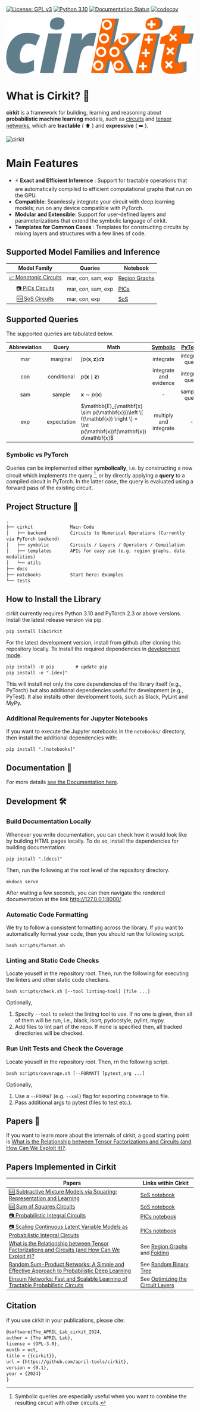 [![License: GPL v3](https://img.shields.io/badge/License-GPLv3-blue.svg)](https://www.gnu.org/licenses/gpl-3.0)
[![Python 3.10](https://img.shields.io/badge/python-3.10+-green.svg)](https://www.python.org/downloads/release/python-3100/)
[![Documentation Status](https://readthedocs.org/projects/cirkit-docs/badge/?version=latest)](https://cirkit-docs.readthedocs.io/en/latest/?badge=latest)
[![codecov](https://codecov.io/gh/april-tools/cirkit/branch/main/graph/badge.svg?token=MLHONY840L)](https://codecov.io/gh/april-tools/cirkit)

![cirkit logo](./logo.png)


# What is Cirkit? :electric_plug:


**cirkit** is a framework for building, learning and reasoning about **probabilistic machine learning** models, such as [circuits](https://arxiv.org/abs/2409.07953) and [tensor networks](https://arxiv.org/abs/1708.00006), which are **tractable** ( ⬆️ ) and **expressive** ( ➡️ ).

![cirkit](https://github.com/user-attachments/assets/2b40b697-f4dc-4fee-8a14-31ec8245a269)



# Main Features

* ⚡ **Exact and Efficient Inference** : Support for tractable operations that are automatically compiled to efficient computational graphs that run on the GPU.
* **Compatible**: Seamlessly integrate your circuit with deep learning models; run on any device compatible with PyTorch.
* **Modular and Extensible**: Support for user-defined layers and parameterizations that extend the symbolic language of cirkit.
* **Templates for Common Cases** : Templates for constructing circuits by mixing layers and structures with a few lines of code.


## Supported Model Families and Inference

|                     **Model Family**                      | **Queries**        | **Notebook**                                                                                                       |
| :-------------------------------------------------------: | ------------------ | ------------------------------------------------------------------------------------------------------------------ |
| [📈 Monotonic Circuits](https://arxiv.org/abs/2409.07953) | mar, con, sam, exp | [Region Graphs](https://github.com/april-tools/cirkit/blob/main/notebooks/region-graphs-and-parametrisation.ipynb) |
|   [📷 PICs Circuits](https://arxiv.org/abs/2406.06494)    | mar, con, sam, exp | [PICs](https://github.com/april-tools/cirkit/blob/main/notebooks/learning-a-circuit-with-pic.ipynb)            |
|    [🆘 SoS Circuits](https://arxiv.org/abs/2408.11778)    | mar, con, exp      | [SoS](https://github.com/april-tools/cirkit/blob/main/notebooks/sum-of-squares-circuits.ipynb)                |

## Supported Queries

The supported queries are tabulated below.

| **Abbreviation** |  **Query**       | **Math**                                     | **[Symbolic](https://cirkit-docs.readthedocs.io/en/latest/api/cirkit/symbolic/functional/)** | **[PyTorch](https://cirkit-docs.readthedocs.io/en/latest/api/cirkit/backend/torch/queries/)** |
| :-------: | :---------: | --------------------------------------------- | :-------------------------------------------------------------------------------------------: | :--------------------------------------------------------------------------------------------: |
|    mar    | marginal | $\int p(\mathbf{x}, \mathbf{z}) d\mathbf{z}$  |                                           integrate                                           |                                        integrate query                                         |
|    con    | conditional | $p(\mathbf{x} \mid \mathbf{z})$               |                                      integrate and evidence                                      |                                        integrate query                                         |
|    sam    | sample  | $\mathbf{x} \sim p(\mathbf{x})$               |                                               -                                               |                                         sampling query                                         |
|    exp    | expectation | $\mathbb{E}_{\mathbf{x} \sim p(\mathbf{x})}\left \[ f(\mathbf{x}) \right \] = \int p(\mathbf{x})f(\mathbf{x}) d\mathbf{x}$ |                                      multiply and integrate                                      |                                               -                                                |

### Symbolic vs PyTorch
Queries can be implemented either **symbolically**, i.e. by constructing a new circuit which implements the query [^1], or by directly applying a **query** to a compiled circuit in PyTorch. In the latter case, the query is evaluated using a forward pass of the existing circuit.

[^1]: Symbolic queries are especially useful when you want to combine the resulting circuit with other circuits.

## Project Structure :open_file_folder:

```
.
├── cirkit              Main Code
│   ├── backend         Circuits to Numerical Operations (Currently via PyTorch backend)
│   ├── symbolic        Circuits / Layers / Operators / Compilation
│   ├── templates       APIs for easy use (e.g. region graphs, data modalities)
│   └── utils
├── docs
├── notebooks           Start here: Examples
└── tests
```

## How to Install the Library

cirkit currently requires Python 3.10 and PyTorch 2.3 or above versions.
Install the latest release version via pip.
```shell
pip install libcirkit
```

For the latest development version, install from github after cloning this repository locally.
To install the required dependencies in [development mode](https://setuptools.pypa.io/en/latest/userguide/development_mode.html).
```shell
pip install -U pip        # update pip
pip install -e ".[dev]"
```
This will install not only the core dependencies of the library itself (e.g., PyTorch) but also additional dependencies useful for development (e.g., PyTest).
It also installs other development tools, such as Black, PyLint and MyPy.

### Additional Requirements for Jupyter Notebooks

If you want to execute the Jupyter notebooks in the ```notebooks/``` directory, then install the additional dependencies with:
```shell
pip install ".[notebooks]"
```

## Documentation 📘

For more details [see the Documentation here](https://cirkit-docs.readthedocs.io/en/latest/).


## Development 🛠️

### Build Documentation Locally

Whenever you write documentation, you can check how it would look like by building HTML pages locally.
To do so, install the dependencies for building documentation:

```shell
pip install ".[docs]"
```

Then, run the following at the root level of the repository directory.

```shell
mkdocs serve
```

After waiting a few seconds, you can then navigate the rendered documentation at the link http://127.0.0.1:8000/.

### Automatic Code Formatting

We try to follow a consistent formatting across the library.
If you want to automatically format your code, then you should run the following script.

```shell
bash scripts/format.sh
```

### Linting and Static Code Checks

Locate youself in the repository root.
Then, run the following for executing the linters and other static code checkers.

```shell
bash scripts/check.sh [--tool linting-tool] [file ...]
```
Optionally,
1. Specify `--tool` to select the linting tool to use. If no one is given, then all of them will be run, i.e., black, isort, pydocstyle, pylint, mypy.
2. Add files to lint part of the repo. If none is specified then, all tracked directiories will be checked. 

### Run Unit Tests and Check the Coverage 

Locate youself in the repository root.
Then, rn the following script.

```shell
bash scripts/coverage.sh [--FORMAT] [pytest_arg ...]
```
Optionally,
1. Use a `--FORMAT` (e.g. `--xml`) flag for exporting converage to file.
2. Pass additional args to pytest (files to test etc.).


## Papers :scroll:


If you want to learn more about the internals of cirkit, a good starting point is [What is the Relationship between Tensor Factorizations and Circuits (and How Can We Exploit it)?](https://arxiv.org/abs/2409.07953).


## Papers Implemented in Cirkit

| **Papers**          | **Links within Cirkit** |
|--------------------|------------------------|
| [🆘 Subtractive Mixture Models via Squaring: Representation and Learning](https://april-tools.github.io/publications/loconte2023subtractive) | [SoS notebook](https://github.com/april-tools/cirkit/blob/main/notebooks/sum-of-squares-circuits.ipynb) |
| [🆘 Sum of Squares Circuits](https://april-tools.github.io/publications/loconte2024sos) | [SoS notebook](https://github.com/april-tools/cirkit/blob/main/notebooks/sum-of-squares-circuits.ipynb) |
| [📷 Probabilistic Integral Circuits](https://april-tools.github.io/publications/gala2023pic) | [PICs notebook](https://github.com/april-tools/cirkit/blob/main/notebooks/learning-a-circuit-with-pic.ipynb) |
| [📷 Scaling Continuous Latent Variable Models as Probabilistic Integral Circuits](https://april-tools.github.io/publications/gala2024tenpics) | [PICs notebook](https://github.com/april-tools/cirkit/blob/main/notebooks/learning-a-circuit-with-pic.ipynb) |
| [What is the Relationship between Tensor Factorizations and Circuits (and How Can We Exploit it)?](https://april-tools.github.io/publications/loconte2024tfpc) | See [Region Graphs](https://github.com/april-tools/cirkit/blob/main/notebooks/region-graphs-and-parametrisation.ipynb) and [Folding](https://github.com/april-tools/cirkit/blob/main/notebooks/compilation-options.ipynb)|
| [Random Sum-Product Networks: A Simple and Effective Approach to Probabilistic Deep Learning](https://proceedings.mlr.press/v115/peharz20a) | See [Random Binary Tree](https://github.com/april-tools/cirkit/blob/main/notebooks/region-graphs-and-parametrisation.ipynb) |
| [Einsum Networks: Fast and Scalable Learning of Tractable Probabilistic Circuits](https://arxiv.org/abs/2004.06231) | See [Optimizing the Circuit Layers](https://github.com/april-tools/cirkit/blob/main/notebooks/compilation-options.ipynb) |


## Citation

[comment]: <> (The following bib file can be generated from the github page via the "Cite this repository" button. To update bib, simply update the CITATIONS.cff file by uploading current cff file to https://citation-file-format.github.io/ and modifying it )

If you use cirkit in your publications, please cite:

```
@software{The_APRIL_Lab_cirkit_2024,
author = {The APRIL Lab},
license = {GPL-3.0},
month = oct,
title = {{cirkit}},
url = {https://github.com/april-tools/cirkit},
version = {0.1},
year = {2024}
}
```
